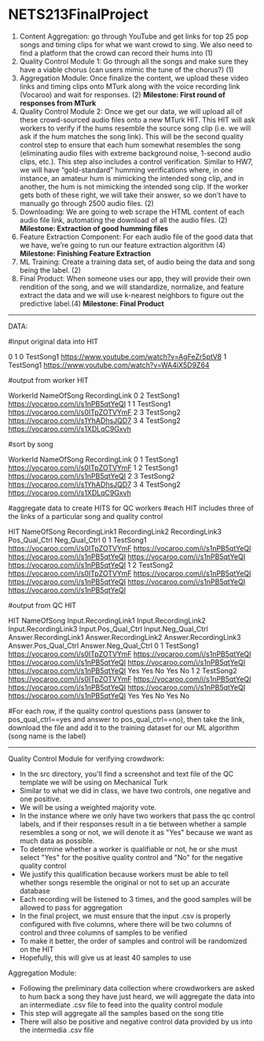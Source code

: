 # NETS213FinalProject
1. Content Aggregation: go through YouTube and get links for top 25 pop songs and timing clips for what we want crowd to sing. We also need to find a platform that the crowd can record their hums into (1)
2. Quality Control Module 1: Go through all the songs and make sure they have a viable chorus (can users mimic the tune of the chorus?) (1)
3. Aggregation Module: Once finalize the content, we upload these video links and timing clips onto MTurk along with the voice recording link (Vocaroo) and wait for responses. (2)
  **Milestone: First round of responses from MTurk**
4. Quality Control Module 2: Once we get our data, we will upload all of these crowd-sourced audio files onto a new MTurk HIT. This HIT will ask workers to verify if the hums resemble the source song clip (i.e. we will ask if the hum matches the song link). This will be the second quality control step to ensure that each hum somewhat resembles the song (eliminating audio files with extreme background noise, 1-second audio clips, etc.). This step also includes a control verification. Similar to HW7, we will have “gold-standard” humming verifications where, in one instance, an amateur hum is mimicking the intended song clip, and in another, the hum is not mimicking the intended song clip. If the worker gets both of these right, we will take their answer, so we don’t have to manually go through 2500 audio files. (2)
5. Downloading: We are going to web scrape the HTML content of each audio file link, automating the download of all the audio files. (2)
  **Milestone: Extraction of good humming files**
6. Feature Extraction Component: For each audio file of the good data that we have, we’re going to run our feature extraction algorithm (4)
  **Milestone: Finishing Feature Extraction**
7. ML Training: Create a training data set, of audio being the data and song being the label. (2)
8. Final Product: When someone uses our app, they will provide their own rendition of the song, and we will standardize, normalize, and feature extract the data and we will use k-nearest neighbors to figure out the predictive label.(4)
  **Milestone: Final Product**
  
----------------------------------------------------------------------------------------------------------------------------------------
  DATA:
  
  #input original data into HIT
  
0	1
0	TestSong1	https://www.youtube.com/watch?v=AgFeZr5ptV8
1	TestSong1	https://www.youtube.com/watch?v=WA4iX5D9Z64

 #output from worker HIT
 
 WorkerId	NameOfSong	RecordingLink
0	2	TestSong1	https://vocaroo.com/i/s1nPB5qtYeQI
1	1	TestSong1	https://vocaroo.com/i/s0ITpZOTVYmF
2	3	TestSong2	https://vocaroo.com/i/s1YhADhsJQD7
3	4	TestSong2	https://vocaroo.com/i/s1XDLqC9Gxvh

 #sort by song
 
 WorkerId	NameOfSong	RecordingLink
0	1	TestSong1	https://vocaroo.com/i/s0ITpZOTVYmF
1	2	TestSong1	https://vocaroo.com/i/s1nPB5qtYeQI
2	3	TestSong2	https://vocaroo.com/i/s1YhADhsJQD7
3	4	TestSong2	https://vocaroo.com/i/s1XDLqC9Gxvh

#aggregate data to create HITS for QC workers
#each HIT includes three of the links of a particular song and quality control

HIT	NameOfSong	RecordingLink1	RecordingLink2	RecordingLink3	Pos_Qual_Ctrl	Neg_Qual_Ctrl
0	1	TestSong1	https://vocaroo.com/i/s0ITpZOTVYmF	https://vocaroo.com/i/s1nPB5qtYeQI	https://vocaroo.com/i/s1nPB5qtYeQI	https://vocaroo.com/i/s1nPB5qtYeQI	https://vocaroo.com/i/s1nPB5qtYeQI
1	2	TestSong2	https://vocaroo.com/i/s0ITpZOTVYmF	https://vocaroo.com/i/s1nPB5qtYeQI	https://vocaroo.com/i/s1nPB5qtYeQI	https://vocaroo.com/i/s1nPB5qtYeQI	https://vocaroo.com/i/s1nPB5qtYeQI

#output from QC HIT

HIT	NameOfSong	Input.RecordingLink1	Input.RecordingLink2	Input.RecordingLink3	Input.Pos_Qual_Ctrl	Input.Neg_Qual_Ctrl	Answer.RecordingLink1	Answer.RecordingLink2	Answer.RecordingLink3	Answer.Pos_Qual_Ctrl	Answer.Neg_Qual_Ctrl
0	1	TestSong1	https://vocaroo.com/i/s0ITpZOTVYmF	https://vocaroo.com/i/s1nPB5qtYeQI	https://vocaroo.com/i/s1nPB5qtYeQI	https://vocaroo.com/i/s1nPB5qtYeQI	https://vocaroo.com/i/s1nPB5qtYeQI	Yes	Yes	No	Yes	No
1	2	TestSong2	https://vocaroo.com/i/s0ITpZOTVYmF	https://vocaroo.com/i/s1nPB5qtYeQI	https://vocaroo.com/i/s1nPB5qtYeQI	https://vocaroo.com/i/s1nPB5qtYeQI	https://vocaroo.com/i/s1nPB5qtYeQI	Yes	Yes	No	Yes	No

#For each row, if the quality control questions pass (answer to pos_qual_ctrl==yes and answer to pos_qual_ctrl==no), then take the link, download the file and add it to the training dataset for our ML algorithm (song name is the label)

  
----------------------------------------------------------------------------------------------------------------------------------------
Quality Control Module for verifying crowdwork:
- In the src directory, you'll find a screenshot and text file of the QC template we will be using on Mechanical Turk
- Similar to what we did in class, we have two controls, one negative and one positive.
- We will be using a weighted majority vote.
- In the instance where we only have two workers that pass the qc control labels, and if their responses result in a tie between whether a sample resembles a song or not, we will denote it as "Yes" because we want as much data as possible.
- To determine whether a worker is qualifiable or not, he or she must select "Yes" for the positive quality control and "No" for the negative quality control
- We justify this qualification because workers must be able to tell whether songs resemble the original or not to set up an accurate database
- Each recording will be listened to 3 times, and the good samples will be allowed to pass for aggregation
- In the final project, we must ensure that the input .csv is properly configured with five columns, where there will be two columns of control and three columns of samples to be verified
- To make it better, the order of samples and control will be randomized on the HIT
- Hopefully, this will give us at least 40 samples to use

Aggregation Module:
- Following the preliminary data collection where crowdworkers are asked to hum back a song they have just heard, we will aggregate the data into an intermediate .csv file to feed into the quality control module
- This step will aggregate all the samples based on the song title
- There will also be positive and negative control data provided by us into the intermedia .csv file
